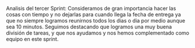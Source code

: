 Analisis del tercer Sprint: 
Consideramos de gran importancia hacer las cosas con tiempo y no dejarlas para cuando llega la fecha de entrega ya que no siempre logramos reunirnos todos los dias o dia por medio aunque sea 10 minutos. 
Seguimos destacando que logramos una muy buena división de tareas, y que nos ayudamos y nos hemos complementado como equipo en este sprint.
